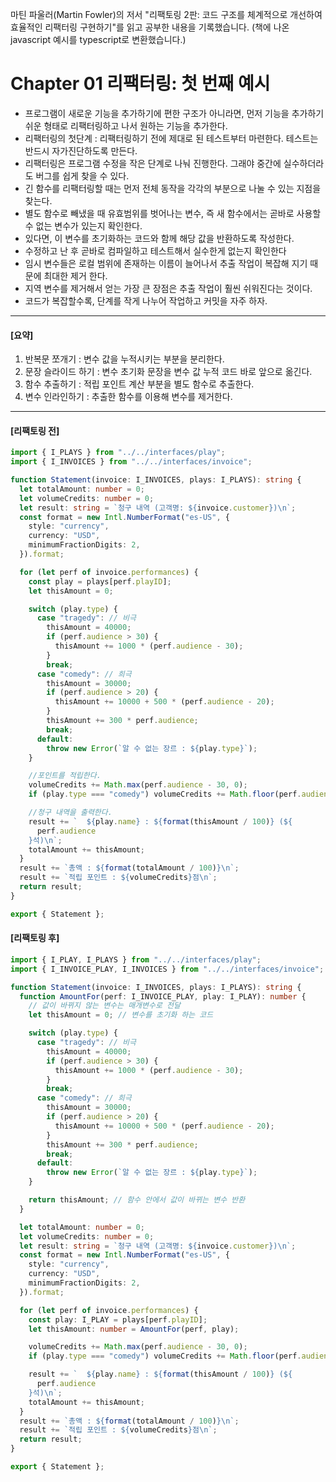 마틴 파울러(Martin Fowler)의 저서 "리팩토링 2판: 코드 구조를 체계적으로 개선하여 효율적인 리팩터링 구현하기"를 읽고 공부한 내용을 기록했습니다. (책에 나온 javascript 예시를 typescript로 변환했습니다.)

# Chapter 01 리팩터링: 첫 번째 예시

- 프로그램이 새로운 기능을 추가하기에 편한 구조가 아니라면, 먼저 기능을 추가하기 쉬운 형태로 리팩터링하고 나서 원하는 기능을 추가한다.
- 리팩터링의 첫단계
  : 리팩터링하기 전에 제대로 된 테스트부터 마련한다. 테스트는 반드시 자가진단하도록 만든다.
- 리팩터링은 프로그램 수정을 작은 단계로 나눠 진행한다. 그래야 중간에 실수하더라도 버그를 쉽게 찾을 수 있다.
- 긴 함수를 리팩터링할 때는 먼저 전체 동작을 각각의 부분으로 나눌 수 있는 지점을 찾는다.
- 별도 함수로 빼냈을 때 유효범위를 벗어나는 변수, 즉 새 함수에서는 곧바로 사용할 수 없는 변수가 있는지 확인한다.
- 있다면, 이 변수를 초기화하는 코드와 함께 해당 값을 반환하도록 작성한다.
- 수정하고 난 후 곧바로 컴파일하고 테스트해서 실수한게 없는지 확인한다
- 임시 변수들은 로컬 범위에 존재하는 이름이 늘어나서 추출 작업이 복잡해 지기 때문에 최대한 제거 한다.
- 지역 변수를 제거해서 얻는 가장 큰 장점은 추출 작업이 훨씬 쉬워진다는 것이다.
- 코드가 복잡할수록, 단계를 작게 나누어 작업하고 커밋을 자주 하자.

---

#### [요약]

1. 반복문 쪼개기 : 변수 값을 누적시키는 부분을 분리한다.
2. 문장 슬라이드 하기 : 변수 초기화 문장을 변수 값 누적 코드 바로 앞으로 옮긴다.
3. 함수 추출하기 : 적립 포인트 계산 부분을 별도 함수로 추출한다.
4. 변수 인라인하기 : 추출한 함수를 이용해 변수를 제거한다.

---

#### [리팩토링 전]

```typescript
import { I_PLAYS } from "../../interfaces/play";
import { I_INVOICES } from "../../interfaces/invoice";

function Statement(invoice: I_INVOICES, plays: I_PLAYS): string {
  let totalAmount: number = 0;
  let volumeCredits: number = 0;
  let result: string = `청구 내역 (고객명: ${invoice.customer})\n`;
  const format = new Intl.NumberFormat("es-US", {
    style: "currency",
    currency: "USD",
    minimumFractionDigits: 2,
  }).format;

  for (let perf of invoice.performances) {
    const play = plays[perf.playID];
    let thisAmount = 0;

    switch (play.type) {
      case "tragedy": // 비극
        thisAmount = 40000;
        if (perf.audience > 30) {
          thisAmount += 1000 * (perf.audience - 30);
        }
        break;
      case "comedy": // 희극
        thisAmount = 30000;
        if (perf.audience > 20) {
          thisAmount += 10000 + 500 * (perf.audience - 20);
        }
        thisAmount += 300 * perf.audience;
        break;
      default:
        throw new Error(`알 수 없는 장르 : ${play.type}`);
    }

    //포인트를 적립한다.
    volumeCredits += Math.max(perf.audience - 30, 0);
    if (play.type === "comedy") volumeCredits += Math.floor(perf.audience / 5);

    //청구 내역을 출력한다.
    result += `  ${play.name} : ${format(thisAmount / 100)} (${
      perf.audience
    }석)\n`;
    totalAmount += thisAmount;
  }
  result += `총액 : ${format(totalAmount / 100)}\n`;
  result += `적립 포인트 : ${volumeCredits}점\n`;
  return result;
}

export { Statement };
```

#### [리팩토링 후]

```typescript
import { I_PLAY, I_PLAYS } from "../../interfaces/play";
import { I_INVOICE_PLAY, I_INVOICES } from "../../interfaces/invoice";

function Statement(invoice: I_INVOICES, plays: I_PLAYS): string {
  function AmountFor(perf: I_INVOICE_PLAY, play: I_PLAY): number {
    // 값이 바뀌지 않는 변수는 매개변수로 전달
    let thisAmount = 0; // 변수를 초기화 하는 코드

    switch (play.type) {
      case "tragedy": // 비극
        thisAmount = 40000;
        if (perf.audience > 30) {
          thisAmount += 1000 * (perf.audience - 30);
        }
        break;
      case "comedy": // 희극
        thisAmount = 30000;
        if (perf.audience > 20) {
          thisAmount += 10000 + 500 * (perf.audience - 20);
        }
        thisAmount += 300 * perf.audience;
        break;
      default:
        throw new Error(`알 수 없는 장르 : ${play.type}`);
    }

    return thisAmount; // 함수 안에서 값이 바뀌는 변수 반환
  }

  let totalAmount: number = 0;
  let volumeCredits: number = 0;
  let result: string = `청구 내역 (고객명: ${invoice.customer})\n`;
  const format = new Intl.NumberFormat("es-US", {
    style: "currency",
    currency: "USD",
    minimumFractionDigits: 2,
  }).format;

  for (let perf of invoice.performances) {
    const play: I_PLAY = plays[perf.playID];
    let thisAmount: number = AmountFor(perf, play);

    volumeCredits += Math.max(perf.audience - 30, 0);
    if (play.type === "comedy") volumeCredits += Math.floor(perf.audience / 5);

    result += `  ${play.name} : ${format(thisAmount / 100)} (${
      perf.audience
    }석)\n`;
    totalAmount += thisAmount;
  }
  result += `총액 : ${format(totalAmount / 100)}\n`;
  result += `적립 포인트 : ${volumeCredits}점\n`;
  return result;
}

export { Statement };
```

